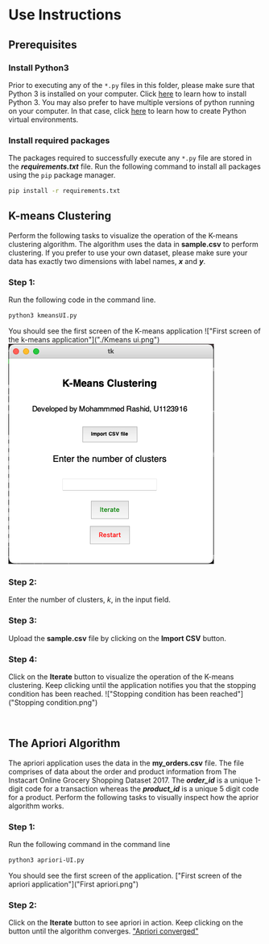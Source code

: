 # Use Instructions

## Prerequisites

### Install Python3
Prior to executing any of the ```*.py``` files in this folder, please make sure that Python 3 is installed on your computer. Click [here]("https://www.python.org/downloads/") to learn how to install Python 3. You may also prefer to have multiple versions of python running on your computer. In that case, click [here]("https://docs.python.org/3/library/venv.html") to learn how to create Python virtual environments.

### Install required packages

The packages required to successfully execute any ```*.py``` file are stored in the ***requirements.txt*** file. Run the following command to install all packages using the ```pip``` package manager.
```bash
pip install -r requirements.txt
```
 

## K-means Clustering
Perform the following tasks to visualize the operation of the K-means clustering algorithm. The algorithm uses the data in **sample.csv** to perform clustering. If you prefer to use your own dataset, please make sure your data has exactly two dimensions with label names, ***x*** and ***y***.

### Step 1:
Run the following code in the command line.
```bash
python3 kmeansUI.py
```

You should see the first screen of the K-means application
!["First screen of the k-means application"]("./Kmeans ui.png")
<img src="Kmeans ui.png">

### Step 2: 
Enter the number of clusters, *k*, in the input field.

### Step 3:
Upload the **sample.csv** file by clicking on the **Import CSV** button.

### Step 4:
Click on the **Iterate** button to visualize the operation of the K-means clustering. Keep clicking until the application notifies you that the stopping condition has been reached.
!["Stopping condition has been reached"]("Stopping condition.png")

<br/>

## The Apriori Algorithm
The apriori application uses the data in the **my_orders.csv** file. The file comprises of data about the order and product information from The Instacart Online Grocery Shopping Dataset 2017. The ***order_id*** is a unique 1-digit code for a transaction whereas the ***product_id*** is a unique 5 digit code for a product.  Perform the following tasks to visually inspect how the aprior algorithm works.

### Step 1:
Run the following command in the command line
```bash
python3 apriori-UI.py
```

You should see the first screen of the application.
["First screen of the apriori application"]("First apriori.png")

### Step 2:
Click on the **Iterate** button to see apriori in action. Keep clicking on the button until the algorithm converges.
["Apriori converged"]("Converged.png")








